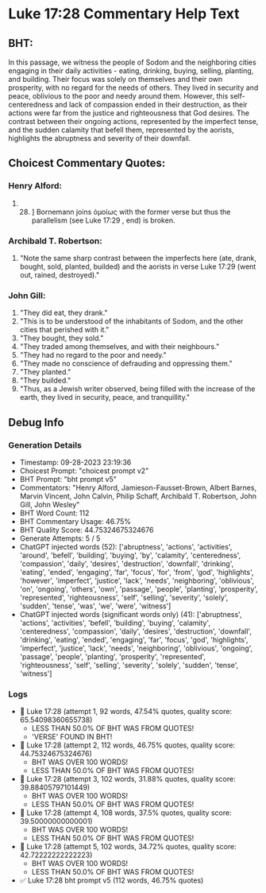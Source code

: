# Luke 17:28 Commentary Help Text

## BHT:
In this passage, we witness the people of Sodom and the neighboring cities engaging in their daily activities - eating, drinking, buying, selling, planting, and building. Their focus was solely on themselves and their own prosperity, with no regard for the needs of others. They lived in security and peace, oblivious to the poor and needy around them. However, this self-centeredness and lack of compassion ended in their destruction, as their actions were far from the justice and righteousness that God desires. The contrast between their ongoing actions, represented by the imperfect tense, and the sudden calamity that befell them, represented by the aorists, highlights the abruptness and severity of their downfall.

## Choicest Commentary Quotes:
### Henry Alford:
1.  28. ] Bornemann joins ὁμοίως with the former verse but thus the parallelism (see Luke 17:29 , end) is broken.

### Archibald T. Robertson:
1. "Note the same sharp contrast between the imperfects here (ate, drank, bought, sold, planted, builded) and the aorists in verse Luke 17:29 (went out, rained, destroyed)."

### John Gill:
1. "They did eat, they drank."
2. "This is to be understood of the inhabitants of Sodom, and the other cities that perished with it."
3. "They bought, they sold."
4. "They traded among themselves, and with their neighbours."
5. "They had no regard to the poor and needy."
6. "They made no conscience of defrauding and oppressing them."
7. "They planted."
8. "They builded."
9. "Thus, as a Jewish writer observed, being filled with the increase of the earth, they lived in security, peace, and tranquillity."


## Debug Info
### Generation Details
- Timestamp: 09-28-2023 23:19:36
- Choicest Prompt: "choicest prompt v2"
- BHT Prompt: "bht prompt v5"
- Commentators: "Henry Alford, Jamieson-Fausset-Brown, Albert Barnes, Marvin Vincent, John Calvin, Philip Schaff, Archibald T. Robertson, John Gill, John Wesley"
- BHT Word Count: 112
- BHT Commentary Usage: 46.75%
- BHT Quality Score: 44.75324675324676
- Generate Attempts: 5 / 5
- ChatGPT injected words (52):
	['abruptness', 'actions', 'activities', 'around', 'befell', 'building', 'buying', 'by', 'calamity', 'centeredness', 'compassion', 'daily', 'desires', 'destruction', 'downfall', 'drinking', 'eating', 'ended', 'engaging', 'far', 'focus', 'for', 'from', 'god', 'highlights', 'however', 'imperfect', 'justice', 'lack', 'needs', 'neighboring', 'oblivious', 'on', 'ongoing', 'others', 'own', 'passage', 'people', 'planting', 'prosperity', 'represented', 'righteousness', 'self', 'selling', 'severity', 'solely', 'sudden', 'tense', 'was', 'we', 'were', 'witness']
- ChatGPT injected words (significant words only) (41):
	['abruptness', 'actions', 'activities', 'befell', 'building', 'buying', 'calamity', 'centeredness', 'compassion', 'daily', 'desires', 'destruction', 'downfall', 'drinking', 'eating', 'ended', 'engaging', 'far', 'focus', 'god', 'highlights', 'imperfect', 'justice', 'lack', 'needs', 'neighboring', 'oblivious', 'ongoing', 'passage', 'people', 'planting', 'prosperity', 'represented', 'righteousness', 'self', 'selling', 'severity', 'solely', 'sudden', 'tense', 'witness']

### Logs
- 🔄 Luke 17:28 (attempt 1, 92 words, 47.54% quotes, quality score: 65.54098360655738) 
	- LESS THAN 50.0% OF BHT WAS FROM QUOTES! 
	- 'VERSE' FOUND IN BHT!
- 🔄 Luke 17:28 (attempt 2, 112 words, 46.75% quotes, quality score: 44.75324675324676) 
	- BHT WAS OVER 100 WORDS! 
	- LESS THAN 50.0% OF BHT WAS FROM QUOTES!
- 🔄 Luke 17:28 (attempt 3, 102 words, 31.88% quotes, quality score: 39.88405797101449) 
	- BHT WAS OVER 100 WORDS! 
	- LESS THAN 50.0% OF BHT WAS FROM QUOTES!
- 🔄 Luke 17:28 (attempt 4, 108 words, 37.5% quotes, quality score: 39.50000000000001) 
	- BHT WAS OVER 100 WORDS! 
	- LESS THAN 50.0% OF BHT WAS FROM QUOTES!
- 🔄 Luke 17:28 (attempt 5, 102 words, 34.72% quotes, quality score: 42.72222222222223) 
	- BHT WAS OVER 100 WORDS! 
	- LESS THAN 50.0% OF BHT WAS FROM QUOTES!
- ✅ Luke 17:28 bht prompt v5 (112 words, 46.75% quotes)